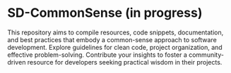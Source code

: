# SD-CommonSense (in progress)
This repository aims to compile resources, code snippets, documentation, and best practices that embody a common-sense approach to software development. Explore guidelines for clean code, project organization, and effective problem-solving. Contribute your insights to foster a community-driven resource for developers seeking practical wisdom in their projects.
